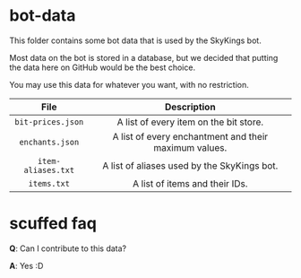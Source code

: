 # bot-data
This folder contains some bot data that is used by the SkyKings bot.

Most data on the bot is stored in a database, but we decided that putting the data here on GitHub would be the best choice.

You may use this data for whatever you want, with no restriction.

| File | Description |
|:----:|:-----------:|
| `bit-prices.json` | A list of every item on the bit store. |
| `enchants.json` | A list of every enchantment and their maximum values. |
| `item-aliases.txt` | A list of aliases used by the SkyKings bot. | 
| `items.txt` | A list of items and their IDs. |

# scuffed faq

**Q**: Can I contribute to this data?

**A**: Yes :D

#
